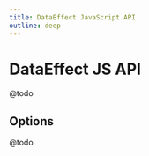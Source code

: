 ```yaml
---
title: DataEffect JavaScript API
outline: deep
---
```


# DataEffect JS API

@todo

## Options

@todo
